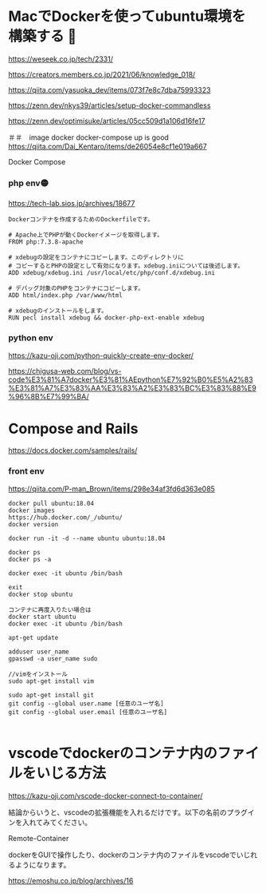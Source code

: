 # MacでDockerを使ってubuntu環境を構築する 🔴
https://weseek.co.jp/tech/2331/

https://creators.members.co.jp/2021/06/knowledge_018/

https://qiita.com/yasuoka_dev/items/073f7e8c7dba75993323

https://zenn.dev/nkys39/articles/setup-docker-commandless

https://zenn.dev/optimisuke/articles/05cc509d1a106d16fe17

＃＃　image docker docker-compose up is good
https://qiita.com/Dai_Kentaro/items/de26054e8cf1e019a667

Docker Compose

### php env🟡
https://tech-lab.sios.jp/archives/18677
```Docker
Dockerコンテナを作成するためのDockerfileです。

# Apache上でPHPが動くDockerイメージを取得します。
FROM php:7.3.8-apache

# xdebugの設定をコンテナにコピーします。このディレクトリに
# コピーするとPHPの設定として有効になります。xdebug.iniについては後述します。
ADD xdebug/xdebug.ini /usr/local/etc/php/conf.d/xdebug.ini

# デバッグ対象のPHPをコンテナにコピーします。
ADD html/index.php /var/www/html

# xdebugのインストールをします。
RUN pecl install xdebug && docker-php-ext-enable xdebug
```

### python env
https://kazu-oji.com/python-quickly-create-env-docker/

https://chigusa-web.com/blog/vs-code%E3%81%A7docker%E3%81%AEpython%E7%92%B0%E5%A2%83%E3%81%A7%E3%83%AA%E3%83%A2%E3%83%BC%E3%83%88%E9%96%8B%E7%99%BA/


# Compose and Rails
https://docs.docker.com/samples/rails/

### front env
https://qiita.com/P-man_Brown/items/298e34af3fd6d363e085


```shell
docker pull ubuntu:18.04
docker images
https://hub.docker.com/_/ubuntu/
docker version

docker run -it -d --name ubuntu ubuntu:18.04

docker ps
docker ps -a

docker exec -it ubuntu /bin/bash

exit
docker stop ubuntu

コンテナに再度入りたい場合は
docker start ubuntu
docker exec -it ubuntu /bin/bash

apt-get update

adduser user_name
gpasswd -a user_name sudo

//vimをインストール
sudo apt-get install vim

sudo apt-get install git
git config --global user.name [任意のユーザ名]
git config --global user.email [任意のユーザ名]


```

# vscodeでdockerのコンテナ内のファイルをいじる方法
https://kazu-oji.com/vscode-docker-connect-to-container/

結論からいうと、vscodeの拡張機能を入れるだけです。以下の名前のプラグインを入れてみてください。

Remote-Container

dockerをGUIで操作したり、dockerのコンテナ内のファイルをvscodeでいじれるようになります。


https://emoshu.co.jp/blog/archives/16

